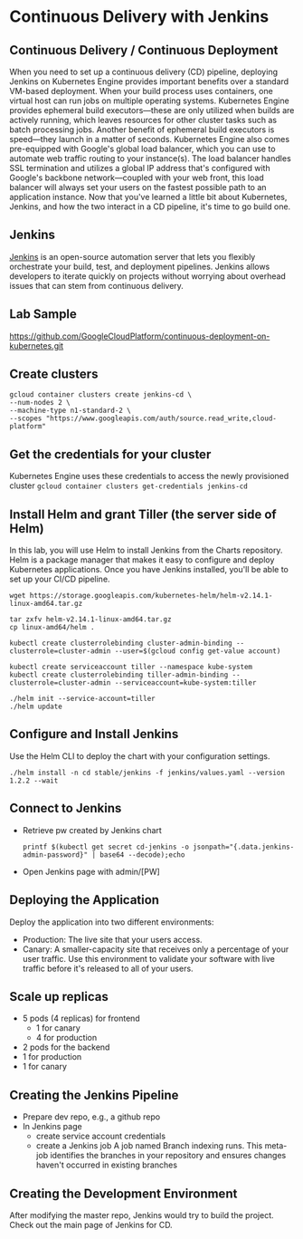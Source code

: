 # Continuous Delivery with Jenkins

## Continuous Delivery / Continuous Deployment
When you need to set up a continuous delivery (CD) pipeline, deploying Jenkins on Kubernetes Engine provides important benefits over a standard VM-based deployment.
When your build process uses containers, one virtual host can run jobs on multiple operating systems. Kubernetes Engine provides ephemeral build executors—these are only utilized when builds are actively running, which leaves resources for other cluster tasks such as batch processing jobs. Another benefit of ephemeral build executors is speed—they launch in a matter of seconds.
Kubernetes Engine also comes pre-equipped with Google's global load balancer, which you can use to automate web traffic routing to your instance(s). The load balancer handles SSL termination and utilizes a global IP address that's configured with Google's backbone network—coupled with your web front, this load balancer will always set your users on the fastest possible path to an application instance.
Now that you've learned a little bit about Kubernetes, Jenkins, and how the two interact in a CD pipeline, it's time to go build one.

## Jenkins
[Jenkins](https://jenkins.io/) is an open-source automation server that lets you flexibly orchestrate your build, test, and deployment pipelines. Jenkins allows developers to iterate quickly on projects without worrying about overhead issues that can stem from continuous delivery.

## Lab Sample
https://github.com/GoogleCloudPlatform/continuous-deployment-on-kubernetes.git

## Create clusters

```
gcloud container clusters create jenkins-cd \
--num-nodes 2 \
--machine-type n1-standard-2 \
--scopes "https://www.googleapis.com/auth/source.read_write,cloud-platform"
```

##  Get the credentials for your cluster
Kubernetes Engine uses these credentials to access the newly provisioned cluster
`gcloud container clusters get-credentials jenkins-cd`

## Install Helm and grant Tiller (the server side of Helm)
In this lab, you will use Helm to install Jenkins from the Charts repository. Helm is a package manager that makes it easy to configure and deploy Kubernetes applications. Once you have Jenkins installed, you'll be able to set up your CI/CD pipeline.
```
wget https://storage.googleapis.com/kubernetes-helm/helm-v2.14.1-linux-amd64.tar.gz

tar zxfv helm-v2.14.1-linux-amd64.tar.gz
cp linux-amd64/helm .

kubectl create clusterrolebinding cluster-admin-binding --clusterrole=cluster-admin --user=$(gcloud config get-value account)

kubectl create serviceaccount tiller --namespace kube-system
kubectl create clusterrolebinding tiller-admin-binding --clusterrole=cluster-admin --serviceaccount=kube-system:tiller

./helm init --service-account=tiller
./helm update
```

## Configure and Install Jenkins
Use the Helm CLI to deploy the chart with your configuration settings.
```
./helm install -n cd stable/jenkins -f jenkins/values.yaml --version 1.2.2 --wait
```

## Connect to Jenkins
- Retrieve pw created by Jenkins chart
  ```
  printf $(kubectl get secret cd-jenkins -o jsonpath="{.data.jenkins-admin-password}" | base64 --decode);echo
  ```
  
- Open Jenkins page with admin/[PW]

## Deploying the Application
Deploy the application into two different environments:
- Production: The live site that your users access.
- Canary: A smaller-capacity site that receives only a percentage of your user traffic. Use this environment to validate your software with live traffic before it's released to all of your users.

## Scale up replicas
- 5 pods (4 replicas) for frontend
  - 1 for canary
  - 4 for production
 - 2 pods for the backend
  - 1 for production
  - 1 for canary
  
## Creating the Jenkins Pipeline
- Prepare dev repo, e.g., a github repo
- In Jenkins page
  - create service account credentials
  - create a Jenkins job
    A job named Branch indexing runs. This meta-job identifies the branches in your repository and ensures changes haven't occurred in existing branches
    
    
## Creating the Development Environment
After modifying the master repo, Jenkins would try to build the project. Check out the main page of Jenkins for CD.
